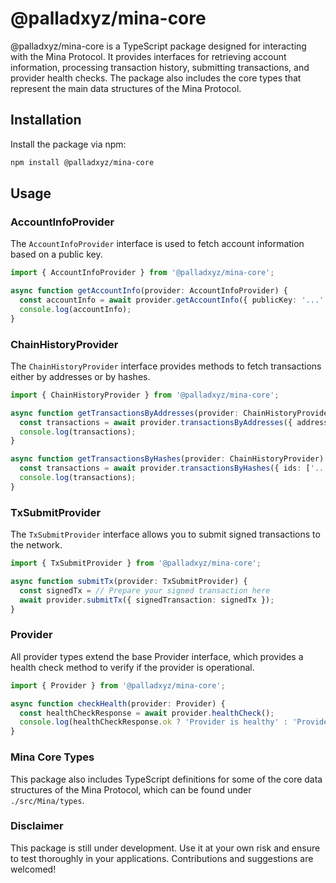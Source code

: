 # @palladxyz/mina-core
@palladxyz/mina-core is a TypeScript package designed for interacting with the Mina Protocol. It provides interfaces for retrieving account information, processing transaction history, submitting transactions, and provider health checks. The package also includes the core types that represent the main data structures of the Mina Protocol.

## Installation
Install the package via npm:

```bash
npm install @palladxyz/mina-core
```

## Usage
### AccountInfoProvider
The `AccountInfoProvider` interface is used to fetch account information based on a public key.

```ts
import { AccountInfoProvider } from '@palladxyz/mina-core';

async function getAccountInfo(provider: AccountInfoProvider) {
  const accountInfo = await provider.getAccountInfo({ publicKey: '...' });
  console.log(accountInfo);
}
```

### ChainHistoryProvider
The `ChainHistoryProvider` interface provides methods to fetch transactions either by addresses or by hashes.

```ts
import { ChainHistoryProvider } from '@palladxyz/mina-core';

async function getTransactionsByAddresses(provider: ChainHistoryProvider) {
  const transactions = await provider.transactionsByAddresses({ addresses: ['...'] });
  console.log(transactions);
}

async function getTransactionsByHashes(provider: ChainHistoryProvider) {
  const transactions = await provider.transactionsByHashes({ ids: ['...'] });
  console.log(transactions);
}
```
### TxSubmitProvider
The `TxSubmitProvider` interface allows you to submit signed transactions to the network.

```ts
import { TxSubmitProvider } from '@palladxyz/mina-core';

async function submitTx(provider: TxSubmitProvider) {
  const signedTx = // Prepare your signed transaction here
  await provider.submitTx({ signedTransaction: signedTx });
}
```
### Provider
All provider types extend the base Provider interface, which provides a health check method to verify if the provider is operational.

```ts
import { Provider } from '@palladxyz/mina-core';

async function checkHealth(provider: Provider) {
  const healthCheckResponse = await provider.healthCheck();
  console.log(healthCheckResponse.ok ? 'Provider is healthy' : 'Provider is down');
}
```
### Mina Core Types
This package also includes TypeScript definitions for some of the core data structures of the Mina Protocol, which can be found under `./src/Mina/types`.

### Disclaimer
This package is still under development. Use it at your own risk and ensure to test thoroughly in your applications. Contributions and suggestions are welcomed!